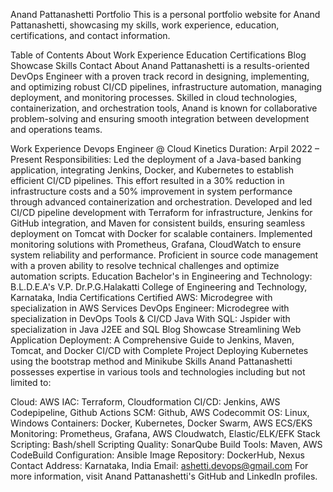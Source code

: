 Anand Pattanashetti Portfolio
This is a personal portfolio website for Anand Pattanashetti, showcasing my skills, work experience, education, certifications, and contact information.

Table of Contents
About
Work Experience
Education
Certifications
Blog Showcase
Skills
Contact
About
Anand Pattanashetti is a results-oriented DevOps Engineer with a proven track record in designing, implementing, and optimizing robust CI/CD pipelines, infrastructure automation, managing deployment, and monitoring processes. Skilled in cloud technologies, containerization, and orchestration tools, Anand is known for collaborative problem-solving and ensuring smooth integration between development and operations teams.

Work Experience
Devops Engineer @ Cloud Kinetics
Duration: Arpil 2022 – Present
Responsibilities:
Led the deployment of a Java-based banking application, integrating Jenkins, Docker, and Kubernetes to establish efficient CI/CD pipelines. This effort resulted in a 30% reduction in infrastructure costs and a 50% improvement in system performance through advanced containerization and orchestration.
Developed and led CI/CD pipeline development with Terraform for infrastructure, Jenkins for GitHub integration, and Maven for consistent builds, ensuring seamless deployment on Tomcat with Docker for scalable containers.
Implemented monitoring solutions with Prometheus, Grafana, CloudWatch to ensure system reliability and performance.
Proficient in source code management with a proven ability to resolve technical challenges and optimize automation scripts.
Education
Bachelor's in Engineering and Technology:
B.L.D.E.A's V.P. Dr.P.G.Halakatti College of Engineering and Technology, Karnataka, India
Certifications
Certified AWS:
Microdegree with specialization in AWS Services
DevOps Engineer:
Microdegree with specialization in DevOps Tools & CI/CD
Java With SQL:
Jspider with specialization in Java J2EE and SQL
Blog Showcase
Streamlining Web Application Deployment: A Comprehensive Guide to Jenkins, Maven, Tomcat, and Docker CI/CD with Complete Project
Deploying Kubernetes using the bootstrap method and Minikube
Skills
Anand Pattanashetti possesses expertise in various tools and technologies including but not limited to:

Cloud: AWS
IAC: Terraform, Cloudformation
CI/CD: Jenkins, AWS Codepipeline, Github Actions
SCM: Github, AWS Codecommit
OS: Linux, Windows
Containers: Docker, Kubernetes, Docker Swarm, AWS ECS/EKS
Monitoring: Prometheus, Grafana, AWS Cloudwatch, Elastic/ELK/EFK Stack
Scripting: Bash/shell Scripting
Quality: SonarQube
Build Tools: Maven, AWS CodeBuild
Configuration: Ansible
Image Repository: DockerHub, Nexus
Contact
Address: Karnataka, India
Email: ashetti.devops@gmail.com
For more information, visit Anand Pattanashetti's GitHub and LinkedIn profiles.

